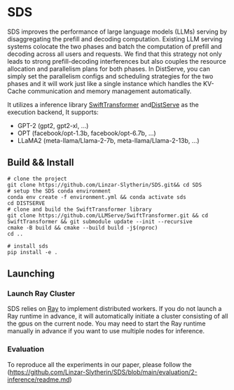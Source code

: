 # SDS

SDS improves the performance of large language models (LLMs) serving by disaggregating the prefill and decoding
computation. Existing LLM serving systems colocate the two
phases and batch the computation of prefill and decoding
across all users and requests. We find that this strategy not
only leads to strong prefill-decoding interferences but also
couples the resource allocation and parallelism plans for both
phases. In DistServe, you can simply set the parallelism configs and scheduling strategies for the two phases and it will work just like a single instance which handles the KV-Cache communication and memory management automatically. 

It utilizes a  inference library [SwiftTransformer](https://github.com/LLMServe/SwiftTransformer) and[DistServe](https://github.com/LLMServe/DistServe) as the execution backend,
It supports:
- GPT-2 (gpt2, gpt2-xl, ...)
- OPT (facebook/opt-1.3b, facebook/opt-6.7b, ...)
- LLaMA2 (meta-llama/Llama-2-7b, meta-llama/Llama-2-13b, ...)

## Build && Install
```shell
# clone the project
git clone https://github.com/Linzar-Slytherin/SDS.git&& cd SDS
# setup the SDS conda environment
conda env create -f environment.yml && conda activate sds
cd DISTSERVE
# clone and build the SwiftTransformer library  
git clone https://github.com/LLMServe/SwiftTransformer.git && cd SwiftTransformer && git submodule update --init --recursive
cmake -B build && cmake --build build -j$(nproc)
cd ..

# install sds
pip install -e .
```

## Launching

### Launch Ray Cluster

SDS relies on [Ray](https://ray.io) to implement distributed workers. If you do not launch a Ray runtime in advance, it will automatically initiate a cluster consisting of all the gpus on the current node. You may need to start the Ray runtime manually in advance if you want to use multiple nodes for inference.



### Evaluation

To reproduce all the experiments in our paper, please follow the (https://github.com/Linzar-Slytherin/SDS/blob/main/evaluation/2-inference/readme.md)


